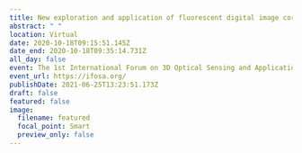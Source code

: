 ```yaml
---
title: New exploration and application of fluorescent digital image correlation
abstract: " "
location: Virtual
date: 2020-10-18T09:15:51.145Z
date_end: 2020-10-18T09:35:14.731Z
all_day: false
event: The 1st International Forum on 3D Optical Sensing and Application
event_url: https://ifosa.org/
publishDate: 2021-06-25T13:23:51.173Z
draft: false
featured: false
image:
  filename: featured
  focal_point: Smart
  preview_only: false
---
```

